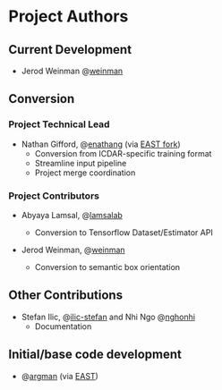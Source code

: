 # Project Authors

## Current Development

* Jerod Weinman @[weinman](https://github.com/weinman)


## Conversion

### Project Technical Lead

* Nathan Gifford,  @[enathang](https://github.com/enathang) (via [EAST fork](https://github.com/enathang/EAST))
  * Conversion from ICDAR-specific training format
  * Streamline input pipeline 
  * Project merge coordination

### Project Contributors

* Abyaya Lamsal, @[lamsalab](https://github.com/lamsalab)
  * Conversion to Tensorflow Dataset/Estimator API
  
* Jerod Weinman, @[weinman](https://github.com/weinman)
  * Conversion to semantic box orientation
  
## Other Contributions

* Stefan Ilic, @[ilic-stefan](https://github.com/ilic-stefan) and Nhi Ngo @[nghonhi](https://github.com/ngonhi)
  * Documentation 

## Initial/base code development 

* @[argman](https://github.com/argman) (via [EAST](https://github.com/argman/EAST))

